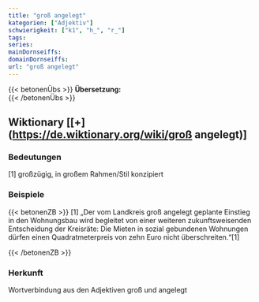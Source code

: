 ```yaml
---
title: "groß angelegt"
kategorien: ["Adjektiv"]
schwierigkeit: ["k1", "h_", "r_"]
tags:
series:
mainDornseiffs:
domainDornseiffs:
url: "groß angelegt"
---
```


{{< betonenÜbs >}}
**Übersetzung:**  
{{< /betonenÜbs >}}

## Wiktionary [[+](https://de.wiktionary.org/wiki/groß angelegt)]

### Bedeutungen
[1] großzügig, in großem Rahmen/Stil konzipiert  

### Beispiele
{{< betonenZB >}}
[1] „Der vom Landkreis groß angelegt geplante Einstieg in den Wohnungsbau wird begleitet von einer weiteren zukunftsweisenden Entscheidung der Kreisräte: Die Mieten in sozial gebundenen Wohnungen dürfen einen Quadratmeterpreis von zehn Euro nicht überschreiten.“[1]  

{{< /betonenZB >}}
### Herkunft
Wortverbindung aus den Adjektiven groß und angelegt  


